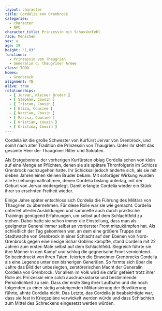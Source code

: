 ```yaml
---
layout: character
title: Cordelia von Grenbrock
categories:
  - character
  - NPC
character_title: Prinzessin mit Schussbefehl
race: Menschen
sex: w
age: 29
height: "1,83"
functions:
  - Prinzessin von Thaugrien
  - Generalin d. thaugriner Armee
class: TODO
homes:
  - Grenbrock
alignment: TN
alive: true
relationships:
  - [ Jervar, Kleiner Bruder ]
  - [ Stephan, Cousin ]
  - [ Tristan, Cousin ]
  - [ Eliza, Cousine ]
  - [ Narcian, Cousin ]
  - [ Marisa, Cousine ]
  - [ Kristian, Cousin ]
  - [ Kristina, Cousin ]
---
```


Cordelia ist die große Schwester von Kurfürst Jervar von Grenbrock, und somit nach alter Tradition die Prinzessin von
Thaugrien. Unter ihr steht das gesamte Heer der Thaugriner Ritter und Soldaten.

Als Erstgeborene der vorherigen Kurfürsten oblag Cordelia schon von klein auf eine Menge an Pflichten, denen sie als
spätere Thronfolgerin im Schloss Grenbrock nachzugehen hatte. Ihr Schicksal jedoch änderte sich, als sie mit sieben
Jahren einen kleinen Bruder bekam. Mit sofortiger Wirkung wurden alle Erziehungsmaßnahmen, denen Cordelia bislang
unterlag, mit der Geburt von Jervar niedergelegt. Damit erlangte Cordelia wieder ein Stück ihrer so ersehnten Freiheit
wieder.

Einige Jahre später entschloss sich Cordelia die Führung des Militärs von Thaugrien zu übernehmen. Für diese Rolle war
sie wie gemacht. Cordelia unterlief allerlei Ausbildungen und sammelte auch durch praktische Trainings genügend
Erfahrungen, um selbst auf dem Schlachtfeld zu stehen. Dabei hatte sie schon immer die Einstellung, dass man als
geeigneter General immer selbst an vorderster Front mitzukämpfen hat. Als schließlich der Tag gekommen war, an dem eine
größere Truppe der Stadtwache von Grenbrock in einer Schlacht auf den Ebenen von Nord-Grenbrock gegen eine riesige Schar
Goblins kämpfte, stand Cordelia mit 22 Jahren zum ersten Male selbst auf dem Schlachtfeld. Siegreich führte sie ihre
Männer in den Kampf und schlug die gegnerische Front vernichtend. So beeindruckt von ihren Taten, feierten die Einwohner
Grenbrocks Cordelia als eine Legende unter den bisherigen Generälen. So formte sich über die Jahre das Bild der
unbesiegten, zerstörerischen Macht der Generalin Cordelia von Grenbrock. Vor allem im Volk wird sie dafür gefeiert trotz
ihrer Rolle als Prinzessin eine solch ausdrucksstarke und bestimmende Persönlichkeit zu sein. Dass der erste Sieg ihrer
Laufbahn und die noch folgenden zu einer stetig ansteigenden Militarisierung der Bevölkerung führte, ahnte Cordelia
nicht. Das Letzte, das Cordelia je beabsichtigte war, dass sie fest in Kriegspläne verwickelt werden würde und dass
Schlachten zum Mittel des Schreckens eingesetzt werden würden.